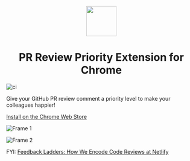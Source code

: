 <p align="center"> 
<img src="https://user-images.githubusercontent.com/5107241/83484900-8507e600-a4d8-11ea-936f-a9f969f88006.png" style="width: 80px;">
</p>

<h1 align="center">PR Review Priority Extension for Chrome</h1>

![ci](https://github.com/mindhand-io/pr-review-priority-extension/workflows/ci/badge.svg)

Give your GitHub PR review comment a priority level to make your colleagues happier!

[Install on the Chrome Web Store](https://chrome.google.com/webstore/detail/pr-review-priority/mcngolehbdnjjdgbcafgkgigjmplbmhb)

![Frame 1](https://user-images.githubusercontent.com/5107241/83484882-7c171480-a4d8-11ea-84ff-2b3d6e3858b3.png)

![Frame 2](https://user-images.githubusercontent.com/5107241/83484887-7e796e80-a4d8-11ea-9008-3839960cab5a.png)

FYI: [Feedback Ladders: How We Encode Code Reviews at Netlify](https://www.netlify.com/blog/2020/03/05/feedback-ladders-how-we-encode-code-reviews-at-netlify/)
